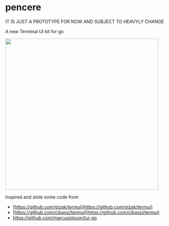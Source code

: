 # pencere

IT IS JUST A PROTOTYPE FOR NOW AND SUBJECT TO HEAVYLY CHANGE 

A new Terminal UI kit for go

<img  width="480" height="473" src="https://github.com/ilkeraksu/pencere/blob/master/media/media/pencere_preview_01.gif">



Inspired and stole some code from 

- [https://github.com/gizak/termui](https://github.com/gizak/termui)
- [https://github.com/cjbassi/termui](https://github.com/cjbassi/termui)
- https://github.com/marcusolsson/tui-go

